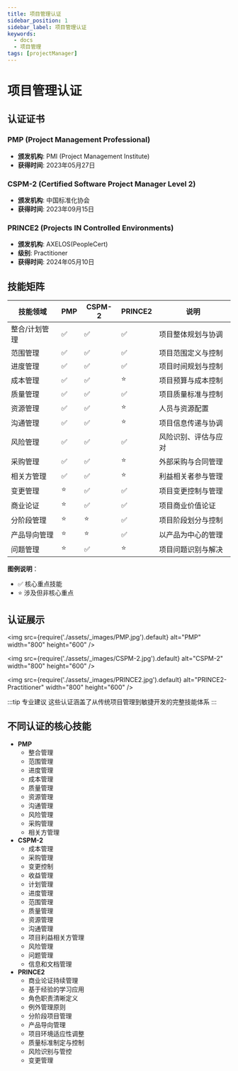 ```yaml
---
title: 项目管理认证
sidebar_position: 1
sidebar_label: 项目管理认证
keywords:
  - docs
  - 项目管理
tags: [projectManager]
---
```


# 项目管理认证

## 认证证书

### PMP (Project Management Professional)
- **颁发机构**: PMI (Project Management Institute)
- **获得时间**: 2023年05月27日

### CSPM-2 (Certified Software Project Manager Level 2)
- **颁发机构**: 中国标准化协会
- **获得时间**: 2023年09月15日

### PRINCE2 (Projects IN Controlled Environments)
- **颁发机构**: AXELOS(PeopleCert)
- **级别**: Practitioner
- **获得时间**: 2024年05月10日

## 技能矩阵
| 技能领域 | PMP | CSPM-2 | PRINCE2 | 说明 |
|---------|-----|--------|---------|------|
| 整合/计划管理 | ✅ | ✅ | ✅ | 项目整体规划与协调 |
| 范围管理 | ✅ | ✅ | ✅ | 项目范围定义与控制 |
| 进度管理 | ✅ | ✅ | ✅ | 项目时间规划与控制 |
| 成本管理 | ✅ | ✅ | ⭐ | 项目预算与成本控制 |
| 质量管理 | ✅ | ✅ | ✅ | 项目质量标准与控制 |
| 资源管理 | ✅ | ✅ | ⭐ | 人员与资源配置 |
| 沟通管理 | ✅ | ✅ | ⭐ | 项目信息传递与协调 |
| 风险管理 | ✅ | ✅ | ✅ | 风险识别、评估与应对 |
| 采购管理 | ✅ | ✅ | ⭐ | 外部采购与合同管理 |
| 相关方管理 | ✅ | ✅ | ⭐ | 利益相关者参与管理 |
| 变更管理 | ⭐ | ✅ | ✅ | 项目变更控制与管理 |
| 商业论证 | ⭐ | ✅ | ✅ | 项目商业价值论证 |
| 分阶段管理 | ⭐ | ⭐ | ✅ | 项目阶段划分与控制 |
| 产品导向管理 | ⭐ | ⭐ | ✅ | 以产品为中心的管理 |
| 问题管理 | ⭐ | ✅ | ⭐ | 项目问题识别与解决 |

**图例说明**：
- ✅ 核心重点技能
- ⭐ 涉及但非核心重点

## 认证展示

<img
  src={require('./assets/_images/PMP.jpg').default}
  alt="PMP" width="800" height="600"
/>

<img
  src={require('./assets/_images/CSPM-2.jpg').default}
  alt="CSPM-2" width="800" height="600"
/>

<img
  src={require('./assets/_images/PRINCE2.jpg').default}
  alt="PRINCE2-Practitioner" width="800" height="600"
/>


:::tip 专业建议
这些认证涵盖了从传统项目管理到敏捷开发的完整技能体系
:::

## 不同认证的核心技能

- **PMP**
  - 整合管理
  - 范围管理
  - 进度管理
  - 成本管理
  - 质量管理
  - 资源管理
  - 沟通管理
  - 风险管理
  - 采购管理
  - 相关方管理
- **CSPM-2**
  - 成本管理
  - 采购管理
  - 变更控制
  - 收益管理
  - 计划管理
  - 进度管理
  - 范围管理
  - 质量管理
  - 资源管理
  - 沟通管理
  - 项目利益相关方管理
  - 风险管理
  - 问题管理
  - 信息和文档管理
- **PRINCE2**
  - 商业论证持续管理
  - 基于经验的学习应用
  - 角色职责清晰定义
  - 例外管理原则
  - 分阶段项目管理
  - 产品导向管理
  - 项目环境适应性调整
  - 质量标准制定与控制
  - 风险识别与管控
  - 变更管理
